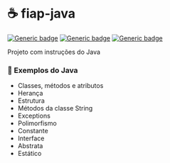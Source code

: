 # :coffee: fiap-java
[![Generic badge](https://img.shields.io/badge/Fase-1-ff69b4.svg)](https://shields.io/)
[![Generic badge](https://img.shields.io/badge/Capitulo-2.%20Hello%20World-blue.svg)](https://shields.io/)
[![Generic badge](https://img.shields.io/badge/Made%20with-JAVA-orange.svg)](https://shields.io/)

Projeto com instruções do Java

### :rocket: Exemplos do Java
* Classes, métodos e atributos
* Herança
* Estrutura
* Métodos da classe String
* Exceptions
* Polimorfismo
* Constante
* Interface
* Abstrata
* Estático


